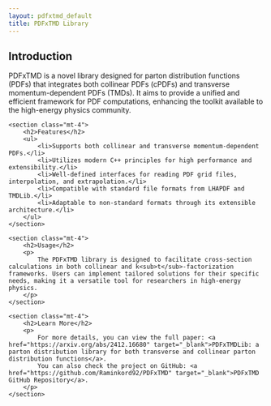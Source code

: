 ```yaml
---
layout: pdfxtmd_default
title: PDFxTMD Library
---
```


<!-- Wrap content in a Bootstrap container -->
<div class="container mt-5">    
    <section class="mt-4">
        <h2>Introduction</h2>
        <p>
            PDFxTMD is a novel library designed for parton distribution functions (PDFs) that integrates both collinear PDFs (cPDFs) and transverse momentum-dependent PDFs (TMDs). It aims to provide a unified and efficient framework for PDF computations, enhancing the toolkit available to the high-energy physics community.
        </p>
    </section>

    <section class="mt-4">
        <h2>Features</h2>
        <ul>
            <li>Supports both collinear and transverse momentum-dependent PDFs.</li>
            <li>Utilizes modern C++ principles for high performance and extensibility.</li>
            <li>Well-defined interfaces for reading PDF grid files, interpolation, and extrapolation.</li>
            <li>Compatible with standard file formats from LHAPDF and TMDLib.</li>
            <li>Adaptable to non-standard formats through its extensible architecture.</li>
        </ul>
    </section>

    <section class="mt-4">
        <h2>Usage</h2>
        <p>
            The PDFxTMD library is designed to facilitate cross-section calculations in both collinear and k<sub>t</sub>-factorization frameworks. Users can implement tailored solutions for their specific needs, making it a versatile tool for researchers in high-energy physics.
        </p>
    </section>

    <section class="mt-4">
        <h2>Learn More</h2>
        <p>
            For more details, you can view the full paper: <a href="https://arxiv.org/abs/2412.16680" target="_blank">PDFxTMDLib: a parton distribution library for both transverse and collinear parton distribution functions</a>.
            You can also check the project on GitHub: <a href="https://github.com/Raminkord92/PDFxTMD" target="_blank">PDFxTMD GitHub Repository</a>.
        </p>
    </section>
</div>
